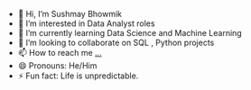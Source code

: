 - 👋 Hi, I’m Sushmay Bhowmik
- 👀 I’m interested in Data Analyst roles
- 🌱 I’m currently learning Data Science and Machine Learning
- 💞️ I’m looking to collaborate on SQL , Python projects
- 📫 How to reach me [...](https://www.linkedin.com/in/sushmay-bhowmik/)
- 😄 Pronouns: He/Him
- ⚡ Fun fact: Life is unpredictable.

<!---
Sushmay-1/Sushmay-1 is a ✨ special ✨ repository because its `README.md` (this file) appears on your GitHub profile.
You can click the Preview link to take a look at your changes.
--->
